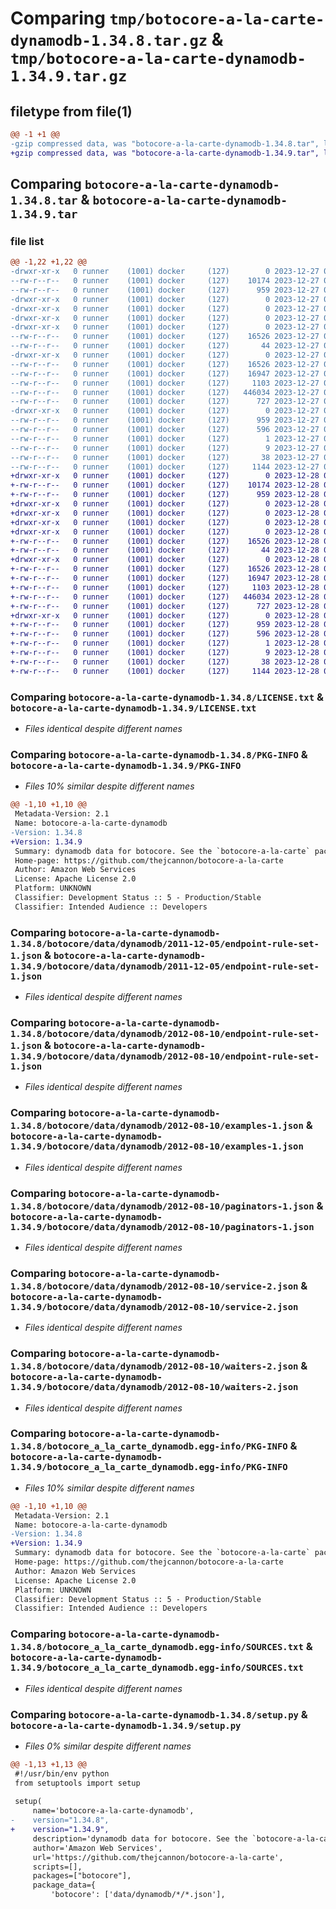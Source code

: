 # Comparing `tmp/botocore-a-la-carte-dynamodb-1.34.8.tar.gz` & `tmp/botocore-a-la-carte-dynamodb-1.34.9.tar.gz`

## filetype from file(1)

```diff
@@ -1 +1 @@
-gzip compressed data, was "botocore-a-la-carte-dynamodb-1.34.8.tar", last modified: Wed Dec 27 01:06:44 2023, max compression
+gzip compressed data, was "botocore-a-la-carte-dynamodb-1.34.9.tar", last modified: Thu Dec 28 01:06:46 2023, max compression
```

## Comparing `botocore-a-la-carte-dynamodb-1.34.8.tar` & `botocore-a-la-carte-dynamodb-1.34.9.tar`

### file list

```diff
@@ -1,22 +1,22 @@
-drwxr-xr-x   0 runner    (1001) docker     (127)        0 2023-12-27 01:06:44.567317 botocore-a-la-carte-dynamodb-1.34.8/
--rw-r--r--   0 runner    (1001) docker     (127)    10174 2023-12-27 01:06:44.000000 botocore-a-la-carte-dynamodb-1.34.8/LICENSE.txt
--rw-r--r--   0 runner    (1001) docker     (127)      959 2023-12-27 01:06:44.567317 botocore-a-la-carte-dynamodb-1.34.8/PKG-INFO
-drwxr-xr-x   0 runner    (1001) docker     (127)        0 2023-12-27 01:06:44.563316 botocore-a-la-carte-dynamodb-1.34.8/botocore/
-drwxr-xr-x   0 runner    (1001) docker     (127)        0 2023-12-27 01:06:44.563316 botocore-a-la-carte-dynamodb-1.34.8/botocore/data/
-drwxr-xr-x   0 runner    (1001) docker     (127)        0 2023-12-27 01:06:44.563316 botocore-a-la-carte-dynamodb-1.34.8/botocore/data/dynamodb/
-drwxr-xr-x   0 runner    (1001) docker     (127)        0 2023-12-27 01:06:44.567317 botocore-a-la-carte-dynamodb-1.34.8/botocore/data/dynamodb/2011-12-05/
--rw-r--r--   0 runner    (1001) docker     (127)    16526 2023-12-27 01:06:29.000000 botocore-a-la-carte-dynamodb-1.34.8/botocore/data/dynamodb/2011-12-05/endpoint-rule-set-1.json
--rw-r--r--   0 runner    (1001) docker     (127)       44 2023-12-27 01:06:29.000000 botocore-a-la-carte-dynamodb-1.34.8/botocore/data/dynamodb/2011-12-05/examples-1.json
-drwxr-xr-x   0 runner    (1001) docker     (127)        0 2023-12-27 01:06:44.567317 botocore-a-la-carte-dynamodb-1.34.8/botocore/data/dynamodb/2012-08-10/
--rw-r--r--   0 runner    (1001) docker     (127)    16526 2023-12-27 01:06:29.000000 botocore-a-la-carte-dynamodb-1.34.8/botocore/data/dynamodb/2012-08-10/endpoint-rule-set-1.json
--rw-r--r--   0 runner    (1001) docker     (127)    16947 2023-12-27 01:06:29.000000 botocore-a-la-carte-dynamodb-1.34.8/botocore/data/dynamodb/2012-08-10/examples-1.json
--rw-r--r--   0 runner    (1001) docker     (127)     1103 2023-12-27 01:06:29.000000 botocore-a-la-carte-dynamodb-1.34.8/botocore/data/dynamodb/2012-08-10/paginators-1.json
--rw-r--r--   0 runner    (1001) docker     (127)   446034 2023-12-27 01:06:29.000000 botocore-a-la-carte-dynamodb-1.34.8/botocore/data/dynamodb/2012-08-10/service-2.json
--rw-r--r--   0 runner    (1001) docker     (127)      727 2023-12-27 01:06:29.000000 botocore-a-la-carte-dynamodb-1.34.8/botocore/data/dynamodb/2012-08-10/waiters-2.json
-drwxr-xr-x   0 runner    (1001) docker     (127)        0 2023-12-27 01:06:44.567317 botocore-a-la-carte-dynamodb-1.34.8/botocore_a_la_carte_dynamodb.egg-info/
--rw-r--r--   0 runner    (1001) docker     (127)      959 2023-12-27 01:06:44.000000 botocore-a-la-carte-dynamodb-1.34.8/botocore_a_la_carte_dynamodb.egg-info/PKG-INFO
--rw-r--r--   0 runner    (1001) docker     (127)      596 2023-12-27 01:06:44.000000 botocore-a-la-carte-dynamodb-1.34.8/botocore_a_la_carte_dynamodb.egg-info/SOURCES.txt
--rw-r--r--   0 runner    (1001) docker     (127)        1 2023-12-27 01:06:44.000000 botocore-a-la-carte-dynamodb-1.34.8/botocore_a_la_carte_dynamodb.egg-info/dependency_links.txt
--rw-r--r--   0 runner    (1001) docker     (127)        9 2023-12-27 01:06:44.000000 botocore-a-la-carte-dynamodb-1.34.8/botocore_a_la_carte_dynamodb.egg-info/top_level.txt
--rw-r--r--   0 runner    (1001) docker     (127)       38 2023-12-27 01:06:44.567317 botocore-a-la-carte-dynamodb-1.34.8/setup.cfg
--rw-r--r--   0 runner    (1001) docker     (127)     1144 2023-12-27 01:06:44.000000 botocore-a-la-carte-dynamodb-1.34.8/setup.py
+drwxr-xr-x   0 runner    (1001) docker     (127)        0 2023-12-28 01:06:46.170313 botocore-a-la-carte-dynamodb-1.34.9/
+-rw-r--r--   0 runner    (1001) docker     (127)    10174 2023-12-28 01:06:45.000000 botocore-a-la-carte-dynamodb-1.34.9/LICENSE.txt
+-rw-r--r--   0 runner    (1001) docker     (127)      959 2023-12-28 01:06:46.170313 botocore-a-la-carte-dynamodb-1.34.9/PKG-INFO
+drwxr-xr-x   0 runner    (1001) docker     (127)        0 2023-12-28 01:06:46.166313 botocore-a-la-carte-dynamodb-1.34.9/botocore/
+drwxr-xr-x   0 runner    (1001) docker     (127)        0 2023-12-28 01:06:46.166313 botocore-a-la-carte-dynamodb-1.34.9/botocore/data/
+drwxr-xr-x   0 runner    (1001) docker     (127)        0 2023-12-28 01:06:46.166313 botocore-a-la-carte-dynamodb-1.34.9/botocore/data/dynamodb/
+drwxr-xr-x   0 runner    (1001) docker     (127)        0 2023-12-28 01:06:46.166313 botocore-a-la-carte-dynamodb-1.34.9/botocore/data/dynamodb/2011-12-05/
+-rw-r--r--   0 runner    (1001) docker     (127)    16526 2023-12-28 01:06:26.000000 botocore-a-la-carte-dynamodb-1.34.9/botocore/data/dynamodb/2011-12-05/endpoint-rule-set-1.json
+-rw-r--r--   0 runner    (1001) docker     (127)       44 2023-12-28 01:06:26.000000 botocore-a-la-carte-dynamodb-1.34.9/botocore/data/dynamodb/2011-12-05/examples-1.json
+drwxr-xr-x   0 runner    (1001) docker     (127)        0 2023-12-28 01:06:46.166313 botocore-a-la-carte-dynamodb-1.34.9/botocore/data/dynamodb/2012-08-10/
+-rw-r--r--   0 runner    (1001) docker     (127)    16526 2023-12-28 01:06:26.000000 botocore-a-la-carte-dynamodb-1.34.9/botocore/data/dynamodb/2012-08-10/endpoint-rule-set-1.json
+-rw-r--r--   0 runner    (1001) docker     (127)    16947 2023-12-28 01:06:26.000000 botocore-a-la-carte-dynamodb-1.34.9/botocore/data/dynamodb/2012-08-10/examples-1.json
+-rw-r--r--   0 runner    (1001) docker     (127)     1103 2023-12-28 01:06:26.000000 botocore-a-la-carte-dynamodb-1.34.9/botocore/data/dynamodb/2012-08-10/paginators-1.json
+-rw-r--r--   0 runner    (1001) docker     (127)   446034 2023-12-28 01:06:26.000000 botocore-a-la-carte-dynamodb-1.34.9/botocore/data/dynamodb/2012-08-10/service-2.json
+-rw-r--r--   0 runner    (1001) docker     (127)      727 2023-12-28 01:06:26.000000 botocore-a-la-carte-dynamodb-1.34.9/botocore/data/dynamodb/2012-08-10/waiters-2.json
+drwxr-xr-x   0 runner    (1001) docker     (127)        0 2023-12-28 01:06:46.170313 botocore-a-la-carte-dynamodb-1.34.9/botocore_a_la_carte_dynamodb.egg-info/
+-rw-r--r--   0 runner    (1001) docker     (127)      959 2023-12-28 01:06:46.000000 botocore-a-la-carte-dynamodb-1.34.9/botocore_a_la_carte_dynamodb.egg-info/PKG-INFO
+-rw-r--r--   0 runner    (1001) docker     (127)      596 2023-12-28 01:06:46.000000 botocore-a-la-carte-dynamodb-1.34.9/botocore_a_la_carte_dynamodb.egg-info/SOURCES.txt
+-rw-r--r--   0 runner    (1001) docker     (127)        1 2023-12-28 01:06:46.000000 botocore-a-la-carte-dynamodb-1.34.9/botocore_a_la_carte_dynamodb.egg-info/dependency_links.txt
+-rw-r--r--   0 runner    (1001) docker     (127)        9 2023-12-28 01:06:46.000000 botocore-a-la-carte-dynamodb-1.34.9/botocore_a_la_carte_dynamodb.egg-info/top_level.txt
+-rw-r--r--   0 runner    (1001) docker     (127)       38 2023-12-28 01:06:46.170313 botocore-a-la-carte-dynamodb-1.34.9/setup.cfg
+-rw-r--r--   0 runner    (1001) docker     (127)     1144 2023-12-28 01:06:45.000000 botocore-a-la-carte-dynamodb-1.34.9/setup.py
```

### Comparing `botocore-a-la-carte-dynamodb-1.34.8/LICENSE.txt` & `botocore-a-la-carte-dynamodb-1.34.9/LICENSE.txt`

 * *Files identical despite different names*

### Comparing `botocore-a-la-carte-dynamodb-1.34.8/PKG-INFO` & `botocore-a-la-carte-dynamodb-1.34.9/PKG-INFO`

 * *Files 10% similar despite different names*

```diff
@@ -1,10 +1,10 @@
 Metadata-Version: 2.1
 Name: botocore-a-la-carte-dynamodb
-Version: 1.34.8
+Version: 1.34.9
 Summary: dynamodb data for botocore. See the `botocore-a-la-carte` package for more info.
 Home-page: https://github.com/thejcannon/botocore-a-la-carte
 Author: Amazon Web Services
 License: Apache License 2.0
 Platform: UNKNOWN
 Classifier: Development Status :: 5 - Production/Stable
 Classifier: Intended Audience :: Developers
```

### Comparing `botocore-a-la-carte-dynamodb-1.34.8/botocore/data/dynamodb/2011-12-05/endpoint-rule-set-1.json` & `botocore-a-la-carte-dynamodb-1.34.9/botocore/data/dynamodb/2011-12-05/endpoint-rule-set-1.json`

 * *Files identical despite different names*

### Comparing `botocore-a-la-carte-dynamodb-1.34.8/botocore/data/dynamodb/2012-08-10/endpoint-rule-set-1.json` & `botocore-a-la-carte-dynamodb-1.34.9/botocore/data/dynamodb/2012-08-10/endpoint-rule-set-1.json`

 * *Files identical despite different names*

### Comparing `botocore-a-la-carte-dynamodb-1.34.8/botocore/data/dynamodb/2012-08-10/examples-1.json` & `botocore-a-la-carte-dynamodb-1.34.9/botocore/data/dynamodb/2012-08-10/examples-1.json`

 * *Files identical despite different names*

### Comparing `botocore-a-la-carte-dynamodb-1.34.8/botocore/data/dynamodb/2012-08-10/paginators-1.json` & `botocore-a-la-carte-dynamodb-1.34.9/botocore/data/dynamodb/2012-08-10/paginators-1.json`

 * *Files identical despite different names*

### Comparing `botocore-a-la-carte-dynamodb-1.34.8/botocore/data/dynamodb/2012-08-10/service-2.json` & `botocore-a-la-carte-dynamodb-1.34.9/botocore/data/dynamodb/2012-08-10/service-2.json`

 * *Files identical despite different names*

### Comparing `botocore-a-la-carte-dynamodb-1.34.8/botocore/data/dynamodb/2012-08-10/waiters-2.json` & `botocore-a-la-carte-dynamodb-1.34.9/botocore/data/dynamodb/2012-08-10/waiters-2.json`

 * *Files identical despite different names*

### Comparing `botocore-a-la-carte-dynamodb-1.34.8/botocore_a_la_carte_dynamodb.egg-info/PKG-INFO` & `botocore-a-la-carte-dynamodb-1.34.9/botocore_a_la_carte_dynamodb.egg-info/PKG-INFO`

 * *Files 10% similar despite different names*

```diff
@@ -1,10 +1,10 @@
 Metadata-Version: 2.1
 Name: botocore-a-la-carte-dynamodb
-Version: 1.34.8
+Version: 1.34.9
 Summary: dynamodb data for botocore. See the `botocore-a-la-carte` package for more info.
 Home-page: https://github.com/thejcannon/botocore-a-la-carte
 Author: Amazon Web Services
 License: Apache License 2.0
 Platform: UNKNOWN
 Classifier: Development Status :: 5 - Production/Stable
 Classifier: Intended Audience :: Developers
```

### Comparing `botocore-a-la-carte-dynamodb-1.34.8/botocore_a_la_carte_dynamodb.egg-info/SOURCES.txt` & `botocore-a-la-carte-dynamodb-1.34.9/botocore_a_la_carte_dynamodb.egg-info/SOURCES.txt`

 * *Files identical despite different names*

### Comparing `botocore-a-la-carte-dynamodb-1.34.8/setup.py` & `botocore-a-la-carte-dynamodb-1.34.9/setup.py`

 * *Files 0% similar despite different names*

```diff
@@ -1,13 +1,13 @@
 #!/usr/bin/env python
 from setuptools import setup
 
 setup(
     name='botocore-a-la-carte-dynamodb',
-    version="1.34.8",
+    version="1.34.9",
     description='dynamodb data for botocore. See the `botocore-a-la-carte` package for more info.',
     author='Amazon Web Services',
     url='https://github.com/thejcannon/botocore-a-la-carte',
     scripts=[],
     packages=["botocore"],
     package_data={
         'botocore': ['data/dynamodb/*/*.json'],
```

